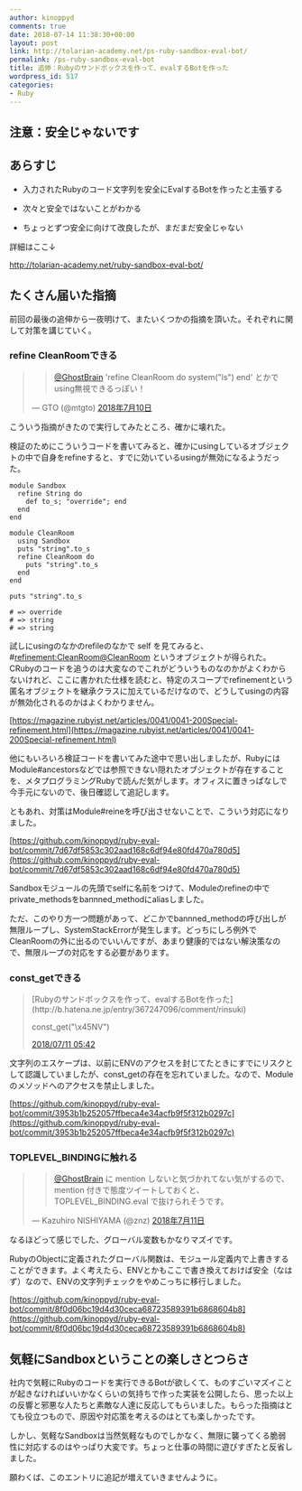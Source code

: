 ```yaml
---
author: kinoppyd
comments: true
date: 2018-07-14 11:38:30+00:00
layout: post
link: http://tolarian-academy.net/ps-ruby-sandbox-eval-bot/
permalink: /ps-ruby-sandbox-eval-bot
title: 追伸：Rubyのサンドボックスを作って、evalするBotを作った
wordpress_id: 517
categories:
- Ruby
---
```


## 注意：安全じゃないです




## あらすじ





 	
  * 入力されたRubyのコード文字列を安全にEvalするBotを作ったと主張する

 	
  * 次々と安全ではないことがわかる

 	
  * ちょっとずつ安全に向けて改良したが、まだまだ安全じゃない


詳細はここ↓

http://tolarian-academy.net/ruby-sandbox-eval-bot/


## たくさん届いた指摘


前回の最後の追伸から一夜明けて、またいくつかの指摘を頂いた。それぞれに関して対策を講じていく。


### refine CleanRoomできる




<blockquote>

> 
> [@GhostBrain](https://twitter.com/GhostBrain?ref_src=twsrc%5Etfw) 'refine CleanRoom do system("ls") end' とかでusing無視できるっぽい！
> 
> 
— GTO (@mtgto) [2018年7月10日](https://twitter.com/mtgto/status/1016832546766635008?ref_src=twsrc%5Etfw)</blockquote>




こういう指摘がきたので実行してみたところ、確かに壊れた。

検証のためにこういうコードを書いてみると、確かにusingしているオブジェクトの中で自身をrefineすると、すでに効いているusingが無効になるようだった。


    
    module Sandbox
      refine String do
        def to_s; "override"; end
      end
    end
    
    module CleanRoom
      using Sandbox
      puts "string".to_s
      refine CleanRoom do
        puts "string".to_s
      end
    end
    
    puts "string".to_s
    
    # => override
    # => string
    # => string



試しにusingのなかのrefileのなかで self を見てみると、#<refinement:CleanRoom@CleanRoom> というオブジェクトが得られた。CRubyのコードを追うのは大変なのでこれがどういうものなのかがよくわからないけれど、ここに書かれた仕様を読むと、特定のスコープでrefinementという匿名オブジェクトを継承クラスに加えているだけなので、どうしてusingの内容が無効化されるのかはよくわかりません。

[https://magazine.rubyist.net/articles/0041/0041-200Special-refinement.html](https://magazine.rubyist.net/articles/0041/0041-200Special-refinement.html)

他にもいろいろ検証コードを書いてみた途中で思い出しましたが、RubyにはModule#ancestorsなどでは参照できない隠れたオブジェクトが存在することを、メタプログラミングRubyで読んだ気がします。オフィスに置きっぱなしで今手元にないので、後日確認して追記します。

ともあれ、対策はModule#reineを呼び出させないことで、こういう対応になりました。

[https://github.com/kinoppyd/ruby-eval-bot/commit/7d67df5853c302aad168c6df94e80fd470a780d5](https://github.com/kinoppyd/ruby-eval-bot/commit/7d67df5853c302aad168c6df94e80fd470a780d5)

Sandboxモジュールの先頭でselfに名前をつけて、Moduleのrefineの中でprivate_methodsをbannned_methodにaliasしました。

ただ、このやり方一つ問題があって、どこかでbannned_methodの呼び出しが無限ループし、SystemStackErrorが発生します。どっちにしろ例外でCleanRoomの外に出るのでいいんですが、あまり健康的ではない解決策なので、無限ループの対応をする必要があります。



### const_getできる




<blockquote>
[Rubyのサンドボックスを作って、evalするBotを作った](http://b.hatena.ne.jp/entry/367247096/comment/rinsuki)

const_get("\x45NV")

[2018/07/11 05:42](http://b.hatena.ne.jp/rinsuki/20180711#bookmark-367247096)
</blockquote>




文字列のエスケープは、以前にENVのアクセスを封じてたときにすでにリスクとして認識していましたが、const_getの存在を忘れていました。なので、Moduleのメソッドへのアクセスを禁止しました。

[https://github.com/kinoppyd/ruby-eval-bot/commit/3953b1b252057ffbeca4e34acfb9f5f312b0297c](https://github.com/kinoppyd/ruby-eval-bot/commit/3953b1b252057ffbeca4e34acfb9f5f312b0297c)


### TOPLEVEL_BINDINGに触れる




<blockquote>

> 
> [@GhostBrain](https://twitter.com/GhostBrain?ref_src=twsrc%5Etfw) に mention しないと気づかれてない気がするので、mention 付きで態度ツイートしておくと、 TOPLEVEL_BINDING.eval で抜けられそうです。
> 
> 
— Kazuhiro NISHIYAMA (@znz) [2018年7月11日](https://twitter.com/znz/status/1017028168262168577?ref_src=twsrc%5Etfw)</blockquote>



なるほどって感じでした、グローバル変数もかなりマズイです。

RubyのObjectに定義されたグローバル関数は、モジュール定義内で上書きすることができます。よく考えたら、ENVとかもここで書き換えておけば安全（なはず）なので、ENVの文字列チェックをやめこっちに移行しました。

[https://github.com/kinoppyd/ruby-eval-bot/commit/8f0d06bc19d4d30ceca68723589391b6868604b8](https://github.com/kinoppyd/ruby-eval-bot/commit/8f0d06bc19d4d30ceca68723589391b6868604b8)


## 気軽にSandboxということの楽しさとつらさ


社内で気軽にRubyのコードを実行できるBotが欲しくて、ものすごいマズイことが起きなければいいかなくらいの気持ちで作った実装を公開したら、思った以上の反響と邪悪な人たちと素敵な人達に反応してもらいました。もらった指摘はとても役立つもので、原因や対応策を考えるのはとても楽しかったです。

しかし、気軽なSandboxは当然気軽なものでしかなく、無限に襲ってくる脆弱性に対応するのはやっぱり大変です。ちょっと仕事の時間に遊びすぎたと反省しました。

願わくば、このエントリに追記が増えていきませんように。
